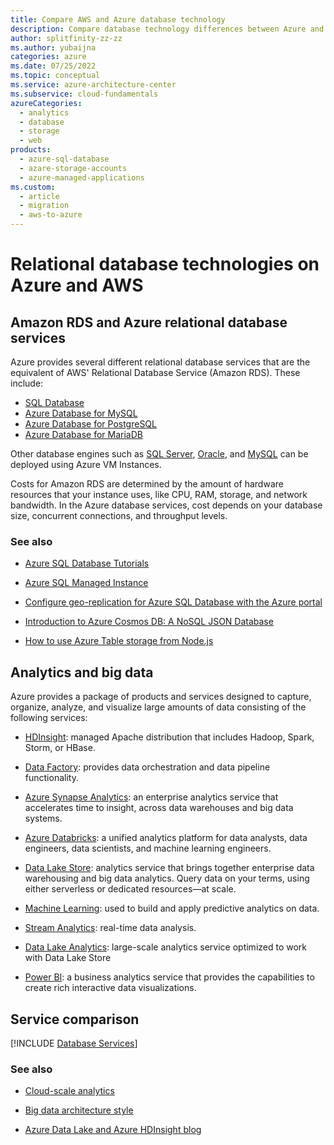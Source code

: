 ```yaml
---
title: Compare AWS and Azure database technology
description: Compare database technology differences between Azure and AWS. Review the Amazon RDS and Azure relational database services. See equivalents for analytics and big data.
author: splitfinity-zz-zz
ms.author: yubaijna
categories: azure
ms.date: 07/25/2022
ms.topic: conceptual
ms.service: azure-architecture-center
ms.subservice: cloud-fundamentals
azureCategories:
  - analytics
  - database
  - storage
  - web
products:
  - azure-sql-database
  - azare-storage-accounts
  - azure-managed-applications
ms.custom:
  - article
  - migration
  - aws-to-azure
---
```


# Relational database technologies on Azure and AWS

## Amazon RDS and Azure relational database services

Azure provides several different relational database services that are the equivalent of AWS' Relational Database Service (Amazon RDS). These include:

- [SQL Database](/azure/sql-database/sql-database-technical-overview)
- [Azure Database for MySQL](/azure/mysql/overview)
- [Azure Database for PostgreSQL](/azure/postgresql/overview)
- [Azure Database for MariaDB](/azure/mariadb/overview)

Other database engines such as [SQL Server](https://azure.microsoft.com/services/virtual-machines/sql-server), [Oracle](https://azure.microsoft.com/campaigns/oracle), and [MySQL](/azure/mysql) can be deployed using Azure VM Instances.

Costs for Amazon RDS are determined by the amount of hardware resources that your instance uses, like CPU, RAM, storage, and network bandwidth. In the Azure database services, cost depends on your database size, concurrent connections, and throughput levels.

### See also

- [Azure SQL Database Tutorials](/azure/azure-sql/database/single-database-create-quickstart)

- [Azure SQL Managed Instance](/azure/azure-sql/managed-instance/sql-managed-instance-paas-overview)

- [Configure geo-replication for Azure SQL Database with the Azure portal](/azure/azure-sql/database/active-geo-replication-configure-portal)

- [Introduction to Azure Cosmos DB: A NoSQL JSON Database](/azure/cosmos-db/sql-api-introduction)

- [How to use Azure Table storage from Node.js](/azure/cosmos-db/table-storage-how-to-use-nodejs)

## Analytics and big data

Azure provides a package of products and services designed to capture, organize, analyze, and visualize large amounts of data consisting of the following services:

- [HDInsight](/azure/hdinsight): managed Apache distribution that includes Hadoop, Spark, Storm, or HBase.

- [Data Factory](/azure/data-factory): provides data orchestration and data pipeline functionality.

- [Azure Synapse Analytics](/azure/synapse-analytics/overview-what-is): an enterprise analytics service that accelerates time to insight, across data warehouses and big data systems.

- [Azure Databricks](/azure/databricks/): a unified analytics platform for data analysts, data engineers, data scientists, and machine learning engineers.

- [Data Lake Store](/azure/data-lake-store): analytics service that brings together enterprise data warehousing and big data analytics. Query data on your terms, using either serverless or dedicated resources—at scale.

- [Machine Learning](/azure/machine-learning): used to build and apply predictive analytics on data.

- [Stream Analytics](/azure/stream-analytics): real-time data analysis.

- [Data Lake Analytics](/azure/data-lake-analytics/data-lake-analytics-overview): large-scale analytics service optimized to work with Data Lake Store

- [Power BI](https://powerbi.microsoft.com): a business analytics service that provides the capabilities to create rich interactive data visualizations.

## Service comparison

[!INCLUDE [Database Services](../../includes/aws/databases.md)]

### See also

- [Cloud-scale analytics](https://azure.microsoft.com/solutions/big-data/#overview)

- [Big data architecture style](../guide/architecture-styles/big-data.yml)

- [Azure Data Lake and Azure HDInsight blog](/archive/blogs/azuredatalake)
